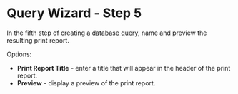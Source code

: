 # Query Wizard - Step 5
 
In the fifth step of creating a [database query](../../../alvao-asset-management/searching/query), name and preview the resulting print report.
 
Options:

- **Print Report Title** - enter a title that will appear in the header of the print report.
- **Preview** - display a preview of the print report.
